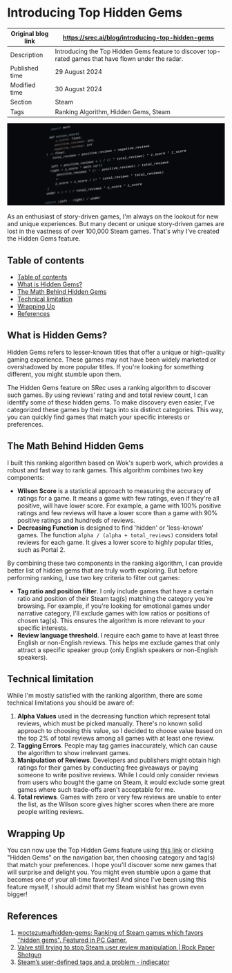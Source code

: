 # Introducing Top Hidden Gems

| Original blog link | https://srec.ai/blog/introducing-top-hidden-gems                                                     |
| ------------------ | ---------------------------------------------------------------------------------------------------- |
| Description        | Introducing the Top Hidden Gems feature to discover top-rated games that have flown under the radar. |
| Published time     | 29 August 2024                                                                                       |
| Modified time      | 30 August 2024                                                                                       |
| Section            | Steam                                                                                                |
| Tags               | Ranking Algorithm, Hidden Gems, Steam                                                                |

![](./img/introducing-top-hidden-gems-c.webp)


As an enthusiast of story-driven games, I'm always on the lookout for new and unique experiences. But many decent or unique story-driven games are lost in the vastness of over 100,000 Steam games. That's why I've created the Hidden Gems feature.

## Table of contents

- [Table of contents](#table-of-contents)
- [What is Hidden Gems?](#what-is-hidden-gems)
- [The Math Behind Hidden Gems](#the-math-behind-hidden-gems)
- [Technical limitation](#technical-limitation)
- [Wrapping Up](#wrapping-up)
- [References](#references)

## What is Hidden Gems?

Hidden Gems refers to lesser-known titles that offer a unique or high-quality gaming experience. These games may not have been widely marketed or overshadowed by more popular titles. If you're looking for something different, you might stumble upon them.

The Hidden Gems feature on SRec uses a ranking algorithm to discover such games. By using reviews' rating and and total review count, I can identify some of these hidden gems. To make discovery even easier, I've categorized these games by their tags into six distinct categories. This way, you can quickly find games that match your specific interests or preferences.

## The Math Behind Hidden Gems

I built this ranking algorithm based on Wok's superb work, which provides a robust and fast way to rank games. This algorithm combines two key components:

* **Wilson Score** is a statistical approach to measuring the accuracy of ratings for a game. It means a game with few ratings, even if they're all positive, will have lower score. For example, a game with 100% positive ratings and few reviews will have a lower score than a game with 90% positive ratings and hundreds of reviews.
* **Decreasing Function** is designed to find 'hidden' or 'less-known' games. The function `alpha / (alpha + total_reviews)` considers total reviews for each game. It gives a lower score to highly popular titles, such as Portal 2.

By combining these two components in the ranking algorithm, I can provide better list of hidden gems that are truly worth exploring. But before performing ranking, I use two key criteria to filter out games:

* **Tag ratio and position filter**. I only include games that have a certain ratio and position of their Steam tag(s) matching the category you're browsing. For example, if you're looking for emotional games under narrative category, I'll exclude games with low ratios or positions of chosen tag(s). This ensures the algorithm is more relevant to your specific interests.
* **Review language threshold**. I require each game to have at least three English or non-English reviews. This helps me exclude games that only attract a specific speaker group (only English speakers or non-English speakers).

## Technical limitation

While I'm mostly satisfied with the ranking algorithm, there are some technical limitations you should be aware of:

1. **Alpha Values** used in the decreasing function which represent total reviews, which must be picked manually. There's no known solid approach to choosing this value, so I decided to choose value based on the top 2% of total reviews among all games with at least one review.
2. **Tagging Errors**. People may tag games inaccurately, which can cause the algorithm to show irrelevant games.
3. **Manipulation of Reviews**. Developers and publishers might obtain high ratings for their games by conducting free giveaways or paying someone to write positive reviews. While I could only consider reviews from users who bought the game on Steam, it would exclude some great games where such trade-offs aren't acceptable for me.
4. **Total reviews**. Games with zero or very few reviews are unable to enter the list, as the Wilson score gives higher scores when there are more people writing reviews.

## Wrapping Up

You can now use the Top Hidden Gems feature using [this link](https://srec.ai/hidden-gems) or clicking "Hidden Gems" on the navigation bar, then choosing category and tag(s) that match your preferences. I hope you'll discover some new games that will surprise and delight you. You might even stumble upon a game that becomes one of your all-time favorites! And since I've been using this feature myself, I should admit that my Steam wishlist has grown even bigger!

## References

1. [woctezuma/hidden-gems: Ranking of Steam games which favors "hidden gems". Featured in PC Gamer.](https://github.com/woctezuma/hidden-gems)
2. [Valve still trying to stop Steam user review manipulation | Rock Paper Shotgun](https://www.rockpapershotgun.com/valve-still-trying-to-stop-steam-user-review-manipulation)
3. [Steam’s user-defined tags and a problem - indiecator](https://indiecator.org/2021/02/02/steams-user-defined-tags-and-a-problem/)
